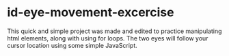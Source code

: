 # id-eye-movement-excercise
This quick and simple project was made and edited to practice manipulating html elements, along with using for loops. The two eyes will follow your cursor location using some simple JavaScript.
